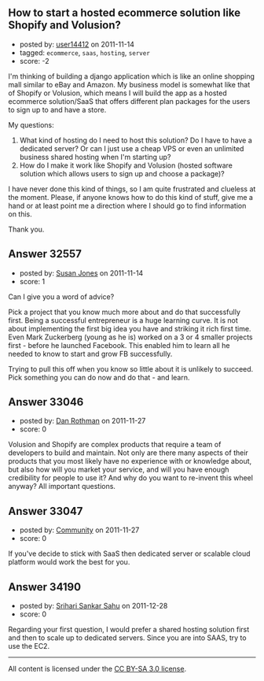 ## How to start a hosted ecommerce solution like Shopify and Volusion?

- posted by: [user14412](https://stackexchange.com/users/-1/14412-user14412) on 2011-11-14
- tagged: `ecommerce`, `saas`, `hosting`, `server`
- score: -2

I'm thinking of building a django application which is like an online shopping mall similar to eBay and Amazon. My business model is somewhat like that of Shopify or Volusion, which means I will build the app as a hosted ecommerce solution/SaaS that offers different plan packages for the users to sign up to and have a store.

My questions:

1. What kind of hosting do I need to host this solution? Do I have to have a dedicated server? Or can I just use a cheap VPS or even an unlimited business shared hosting when I'm starting up?
2. How do I make it work like Shopify and Volusion (hosted software solution which allows users to sign up and choose a package)?

I have never done this kind of things, so I am quite frustrated and clueless at the moment.
Please, if anyone knows how to do this kind of stuff, give me a hand or at least point me a direction where I should go to find information on this.

Thank you.


## Answer 32557

- posted by: [Susan Jones](https://stackexchange.com/users/-1/2737-susan-jones) on 2011-11-14
- score: 1

Can I give you a word of advice?

Pick a project that you know much more about and do that successfully first. Being a successful entrepreneur is a huge learning curve. It is not about implementing the first big idea you have and striking it rich first time. Even Mark Zuckerberg (young as he is) worked on a 3 or 4 smaller projects first - before he launched Facebook. This enabled him to learn all he needed to know to start and grow FB successfully.

Trying to pull this off when you know so little about it is unlikely to succeed. Pick something you can do now and do that - and learn.


## Answer 33046

- posted by: [Dan Rothman](https://stackexchange.com/users/-1/14685-dan-rothman) on 2011-11-27
- score: 0

Volusion and Shopify are complex products that require a team of developers to build and maintain. Not only are there many aspects of their products that you most likely have no experience with or knowledge about, but also how will you market your service, and will you have enough credibility for people to use it? And why do you want to re-invent this wheel anyway? All important questions.


## Answer 33047

- posted by: [Community](https://stackexchange.com/users/-1/-1-community) on 2011-11-27
- score: 0

If you've decide to stick with SaaS then dedicated server or scalable cloud platform would work the best for you.


## Answer 34190

- posted by: [Srihari Sankar Sahu](https://stackexchange.com/users/-1/15268-srihari-sankar-sahu) on 2011-12-28
- score: 0


Regarding your first question, I would prefer a shared hosting solution first and then to scale up to dedicated servers. Since you are into SAAS, try to use the EC2.




---

All content is licensed under the [CC BY-SA 3.0 license](https://creativecommons.org/licenses/by-sa/3.0/).
